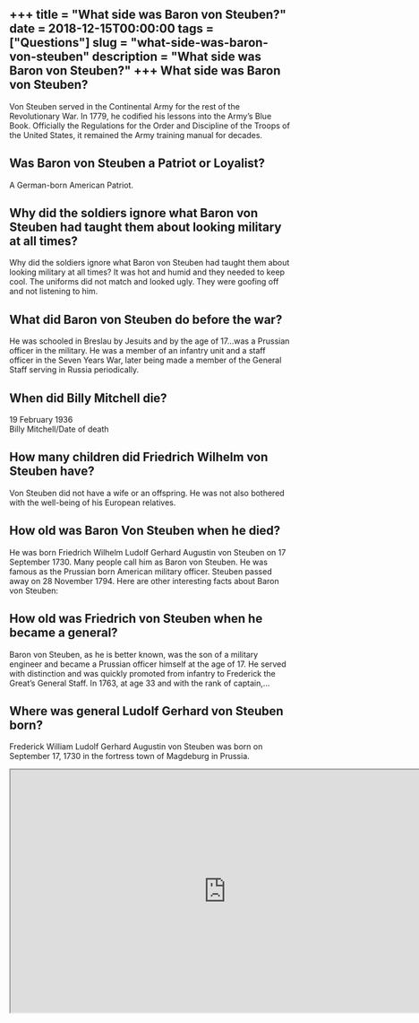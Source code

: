 +++
title = "What side was Baron von Steuben?"
date = 2018-12-15T00:00:00
tags = ["Questions"]
slug = "what-side-was-baron-von-steuben"
description = "What side was Baron von Steuben?"
+++
What side was Baron von Steuben?
--------------------------------

Von Steuben served in the Continental Army for the rest of the Revolutionary War. In 1779, he codified his lessons into the Army’s Blue Book. Officially the Regulations for the Order and Discipline of the Troops of the United States, it remained the Army training manual for decades.

Was Baron von Steuben a Patriot or Loyalist?
--------------------------------------------

A German-born American Patriot.

Why did the soldiers ignore what Baron von Steuben had taught them about looking military at all times?
-------------------------------------------------------------------------------------------------------

Why did the soldiers ignore what Baron von Steuben had taught them about looking military at all times? It was hot and humid and they needed to keep cool. The uniforms did not match and looked ugly. They were goofing off and not listening to him.

What did Baron von Steuben do before the war?
---------------------------------------------

He was schooled in Breslau by Jesuits and by the age of 17…was a Prussian officer in the military. He was a member of an infantry unit and a staff officer in the Seven Years War, later being made a member of the General Staff serving in Russia periodically.

When did Billy Mitchell die?
----------------------------

19 February 1936  
Billy Mitchell/Date of death

How many children did Friedrich Wilhelm von Steuben have?
---------------------------------------------------------

Von Steuben did not have a wife or an offspring. He was not also bothered with the well-being of his European relatives.

How old was Baron Von Steuben when he died?
-------------------------------------------

He was born Friedrich Wilhelm Ludolf Gerhard Augustin von Steuben on 17 September 1730. Many people call him as Baron von Steuben. He was famous as the Prussian born American military officer. Steuben passed away on 28 November 1794. Here are other interesting facts about Baron von Steuben:

How old was Friedrich von Steuben when he became a general?
-----------------------------------------------------------

Baron von Steuben, as he is better known, was the son of a military engineer and became a Prussian officer himself at the age of 17. He served with distinction and was quickly promoted from infantry to Frederick the Great’s General Staff. In 1763, at age 33 and with the rank of captain,…

Where was general Ludolf Gerhard von Steuben born?
--------------------------------------------------

Frederick William Ludolf Gerhard Augustin von Steuben was born on September 17, 1730 in the fortress town of Magdeburg in Prussia.

<iframe allow="accelerometer; autoplay; clipboard-write; encrypted-media; gyroscope; picture-in-picture" allowfullscreen="" class="__youtube_prefs__  epyt-is-override  no-lazyload" data-no-lazy="1" data-origheight="433" data-origwidth="770" data-skipgform_ajax_framebjll="" height="433" id="_ytid_47344" loading="lazy" src="https://www.youtube.com/embed/m20WaJkmsNA?enablejsapi=1&autoplay=0&cc_load_policy=0&cc_lang_pref=&iv_load_policy=1&loop=0&modestbranding=0&rel=1&fs=1&playsinline=0&autohide=2&theme=dark&color=red&controls=1&" title="YouTube player" width="770"></iframe>
